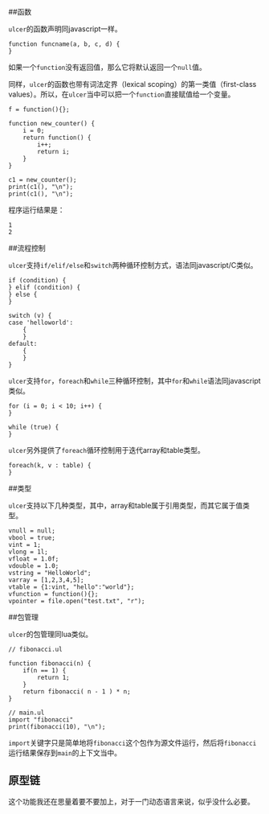 
##函数

`ulcer`的函数声明同javascript一样。

```
function funcname(a, b, c, d) {
}
```

如果一个`function`没有返回值，那么它将默认返回一个`null`值。

同样，`ulcer`的函数也带有词法定界（lexical scoping）的第一类值（first-class values）。所以，在`ulcer`当中可以把一个`function`直接赋值给一个变量。

```
f = function(){};
```

```
function new_counter() {
    i = 0;
    return function() {
        i++;
        return i;
    }
}

c1 = new_counter();
print(c1(), "\n");
print(c1(), "\n");
```

程序运行结果是：

```
1
2
```

##流程控制

`ulcer`支持`if/elif/else`和`switch`两种循环控制方式，语法同javascript/C类似。

```
if (condition) {
} elif (condition) {
} else {
}
```
```
switch (v) {
case 'helloworld':
    {
    }
default:
    {
    }
}
```

`ulcer`支持`for`，`foreach`和`while`三种循环控制，其中`for`和`while`语法同javascript类似。

```
for (i = 0; i < 10; i++) {
}
```

```
while (true) {
}
```

`ulcer`另外提供了`foreach`循环控制用于迭代array和table类型。

```
foreach(k, v : table) {
}
```

##类型

`ulcer`支持以下几种类型，其中，array和table属于引用类型，而其它属于值类型。

```
vnull = null;
vbool = true;
vint = 1;
vlong = 1l;
vfloat = 1.0f;
vdouble = 1.0;
vstring = "HelloWorld";
varray = [1,2,3,4,5];
vtable = {1:vint, "hello":"world"};
vfunction = function(){};
vpointer = file.open("test.txt", "r");
```

##包管理

`ulcer`的包管理同lua类似。

```
// fibonacci.ul

function fibonacci(n) {
    if(n == 1) {
        return 1;
    }
    return fibonacci( n - 1 ) * n;
}
```

```
// main.ul
import "fibonacci"
print(fibonacci(10), "\n");
```

`import`关键字只是简单地将`fibonacci`这个包作为源文件运行，然后将`fibonacci`运行结果保存到`main`的上下文当中。

## 原型链

这个功能我还在思量着要不要加上，对于一门动态语言来说，似乎没什么必要。

